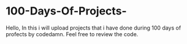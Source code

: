 # 100-Days-Of-Projects-

Hello, In this i will upload projects that i have done during 100 days of profects by codedamn. Feel free to review the code.
